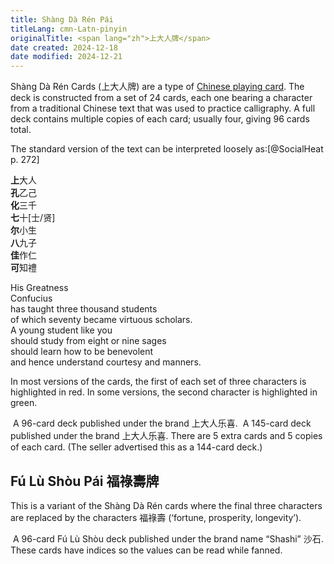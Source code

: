 ```yaml
---
title: Shàng Dà Rén Pái
titleLang: cmn-Latn-pinyin
originalTitle: <span lang="zh">上大人牌</span>
date created: 2024-12-18
date modified: 2024-12-21
---
```


<span lang="cmn-Latn-pinyin" class="noun">Shàng Dà Rén</span> Cards (<span lang="zh">上大人牌</span>) are a type of [Chinese playing card](articles/cards/china/china.md). The deck is constructed from a set of 24 cards, each one bearing a character from a traditional Chinese text that was used to practice calligraphy. A full deck contains multiple copies of each card; usually four, giving 96 cards total.

The standard version of the text can be interpreted loosely as:[@SocialHeat p. 272]

<div class="multi">
<p lang="zh">
<strong><span class="red">上</span></strong>大人<br/>
<strong><span class="red">孔</span></strong>乙己<br/>
<strong><span class="red">化</span></strong>三千<br/>
<strong><span class="red">七</span></strong>十[士/贤]<br/>
<strong><span class="red">尔</span></strong>小生<br/>
<strong><span class="red">八</span></strong>九子<br/>
<strong><span class="red">佳</span></strong>作仁<br/>
<strong><span class="red">可</span></strong>知禮
</p>
<p>
His Greatness<br/>
Confucius<br/>
has taught three thousand students<br/>
of which seventy became virtuous scholars.<br/>
A young student like you<br/>
should study from eight or nine sages<br/>
should learn how to be benevolent<br/>
and hence understand courtesy and manners.
</p>
</div>

In most versions of the cards, the first of each set of three characters is
highlighted in red. In some versions, the second character is highlighted in green.

<Image src="shang_da_ren.jpg" size="wide" alt="">
A 96-card deck published under the brand <span lang="zh">上大人乐喜</span>.
</Image>

<Image src="shang_da_ren_144.jpg" size="wide" alt="">
A 145-card deck published under the brand <span lang="zh">上大人乐喜</span>.
There are 5 extra cards and 5 copies of each card. (The seller advertised this as
a 144-card deck.)
</Image>

## <span lang="cmn-Latn-pinyin" class="noun">Fú Lù Shòu Pái</span> <span lang="zh">福祿壽牌</span> 

This is a variant of the <span lang="cmn-Latn-pinyin" class="noun">Shàng Dà
Rén</span> cards where the final three characters are replaced by the characters
<span lang="zh">福祿壽</span> (‘fortune, prosperity, longevity’).


<Image src="shang_da_ren_alternative.jpg" size="wide" alt="">
A 96-card <span lang="cmn-Latn-pinyin" class="noun">Fú Lù Shòu</span> deck published
under the brand name “Shashi” <span lang="zh">沙石</span>. These cards have
indices so the values can be read while fanned.
</Image>
